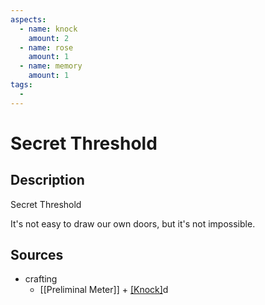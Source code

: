 ```yaml
---
aspects: 
  - name: knock
    amount: 2
  - name: rose
    amount: 1
  - name: memory
    amount: 1
tags:
  - 
---
```


# Secret Threshold

## Description
Secret Threshold

It's not easy to draw our own doors, but it's not impossible.
## Sources
- crafting
	- [[Preliminal Meter]] + [[Knock]](5)d